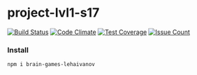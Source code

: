 # project-lvl1-s17

[![Build Status](https://travis-ci.org/LehaIvanov/project-lvl1-s17.svg?branch=master)](https://travis-ci.org/LehaIvanov/project-lvl1-s17)
[![Code Climate](https://codeclimate.com/github/LehaIvanov/project-lvl1-s17/badges/gpa.svg)](https://codeclimate.com/github/LehaIvanov/project-lvl1-s17)
[![Test Coverage](https://codeclimate.com/github/LehaIvanov/project-lvl1-s17/badges/coverage.svg)](https://codeclimate.com/github/LehaIvanov/project-lvl1-s17/coverage)
[![Issue Count](https://codeclimate.com/github/LehaIvanov/project-lvl1-s17/badges/issue_count.svg)](https://codeclimate.com/github/LehaIvanov/project-lvl1-s17)

### Install
```
npm i brain-games-lehaivanov

```

